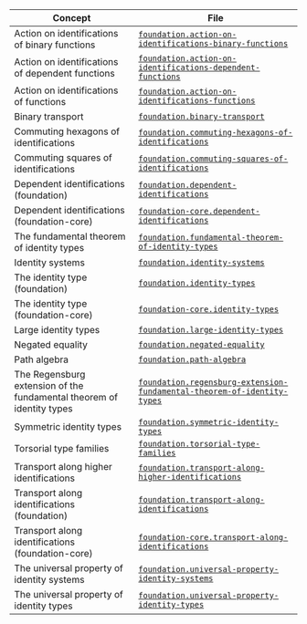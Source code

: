 | Concept                                                               | File                                                                                                                                                |
| --------------------------------------------------------------------- | --------------------------------------------------------------------------------------------------------------------------------------------------- |
| Action on identifications of binary functions                         | [`foundation.action-on-identifications-binary-functions`](foundation.action-on-identifications-binary-functions.md)                                 |
| Action on identifications of dependent functions                      | [`foundation.action-on-identifications-dependent-functions`](foundation.action-on-identifications-dependent-functions.md)                           |
| Action on identifications of functions                                | [`foundation.action-on-identifications-functions`](foundation.action-on-identifications-functions.md)                                               |
| Binary transport                                                      | [`foundation.binary-transport`](foundation.binary-transport.md)                                                                                     |
| Commuting hexagons of identifications                                 | [`foundation.commuting-hexagons-of-identifications`](foundation.commuting-hexagons-of-identifications.md)                                           |
| Commuting squares of identifications                                  | [`foundation.commuting-squares-of-identifications`](foundation.commuting-squares-of-identifications.md)                                             |
| Dependent identifications (foundation)                                | [`foundation.dependent-identifications`](foundation.dependent-identifications.md)                                                                   |
| Dependent identifications (foundation-core)                           | [`foundation-core.dependent-identifications`](foundation-core.dependent-identifications.md)                                                         |
| The fundamental theorem of identity types                             | [`foundation.fundamental-theorem-of-identity-types`](foundation.fundamental-theorem-of-identity-types.md)                                           |
| Identity systems                                                      | [`foundation.identity-systems`](foundation.identity-systems.md)                                                                                     |
| The identity type (foundation)                                        | [`foundation.identity-types`](foundation.identity-types.md)                                                                                         |
| The identity type (foundation-core)                                   | [`foundation-core.identity-types`](foundation-core.identity-types.md)                                                                               |
| Large identity types                                                  | [`foundation.large-identity-types`](foundation.large-identity-types.md)                                                                             |
| Negated equality                                                      | [`foundation.negated-equality`](foundation.negated-equality.md)                                                                                     |
| Path algebra                                                          | [`foundation.path-algebra`](foundation.path-algebra.md)                                                                                             |
| The Regensburg extension of the fundamental theorem of identity types | [`foundation.regensburg-extension-fundamental-theorem-of-identity-types`](foundation.regensburg-extension-fundamental-theorem-of-identity-types.md) |
| Symmetric identity types                                              | [`foundation.symmetric-identity-types`](foundation.symmetric-identity-types.md)                                                                     |
| Torsorial type families                                               | [`foundation.torsorial-type-families`](foundation.torsorial-type-families.md)                                                                       |
| Transport along higher identifications                                | [`foundation.transport-along-higher-identifications`](foundation.transport-along-higher-identifications.md)                                         |
| Transport along identifications (foundation)                          | [`foundation.transport-along-identifications`](foundation.transport-along-identifications.md)                                                       |
| Transport along identifications (foundation-core)                     | [`foundation-core.transport-along-identifications`](foundation-core.transport-along-identifications.md)                                             |
| The universal property of identity systems                            | [`foundation.universal-property-identity-systems`](foundation.universal-property-identity-systems.md)                                               |
| The universal property of identity types                              | [`foundation.universal-property-identity-types`](foundation.universal-property-identity-types.md)                                                   |
